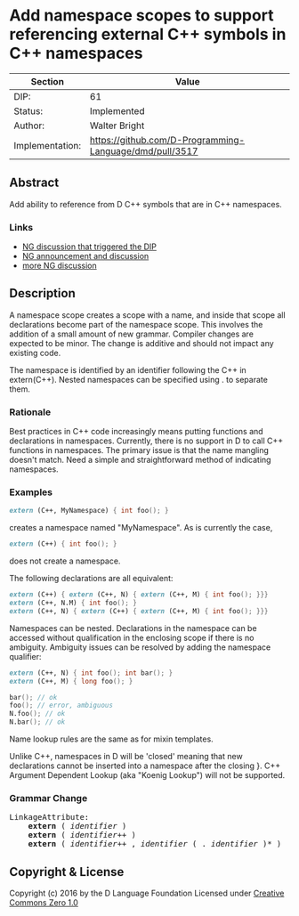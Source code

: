 # Add namespace scopes to support referencing external C++ symbols in C++ namespaces

| Section         | Value                                                           |
|-----------------|-----------------------------------------------------------------|
| DIP:            | 61                                                              |
| Status:         | Implemented                                                     |
| Author:         | Walter Bright                                                   |
| Implementation: | <https://github.com/D-Programming-Language/dmd/pull/3517>       |

## Abstract

Add ability to reference from D C++ symbols that are in C++ namespaces.

### Links

* [NG discussion that triggered the DIP](http://forum.dlang.org/post/lhi1lt$269h$1@digitalmars.com)
* [NG announcement and discussion](http://forum.dlang.org/post/ljfue4$11dk$1@digitalmars.com)
* [more NG discussion](http://forum.dlang.org/post/ljjnaa$187r$1@digitalmars.com)

## Description

A namespace scope creates a scope with a name, and inside that scope all
declarations become part of the namespace scope. This involves the addition of
a small amount of new grammar. Compiler changes are expected to be minor. The
change is additive and should not impact any existing code.

The namespace is identified by an identifier following the C++ in extern(C++).
Nested namespaces can be specified using . to separate them.

### Rationale

Best practices in C++ code increasingly means putting functions and
declarations in namespaces. Currently, there is no support in D to call C++
functions in namespaces. The primary issue is that the name mangling doesn't
match. Need a simple and straightforward method of indicating namespaces.

### Examples

``` d
extern (C++, MyNamespace) { int foo(); }
```

creates a namespace named "MyNamespace". As is currently the case,

``` d
extern (C++) { int foo(); }
```

does not create a namespace.

The following declarations are all equivalent:

``` d
extern (C++) { extern (C++, N) { extern (C++, M) { int foo(); }}}
extern (C++, N.M) { int foo(); }
extern (C++, N) { extern (C++) { extern (C++, M) { int foo(); }}}
```

Namespaces can be nested. Declarations in the namespace can be accessed without
qualification in the enclosing scope if there is no ambiguity. Ambiguity issues
can be resolved by adding the namespace qualifier:

``` d
extern (C++, N) { int foo(); int bar(); }
extern (C++, M) { long foo(); }

bar(); // ok
foo(); // error, ambiguous
N.foo(); // ok
N.bar(); // ok
```

Name lookup rules are the same as for mixin templates.

Unlike C++, namespaces in D will be 'closed' meaning that new declarations
cannot be inserted into a namespace after the closing }. C++ Argument Dependent
Lookup (aka "Koenig Lookup") will not be supported.

### Grammar Change

<pre>
LinkageAttribute:
    <b>extern</b> ( <i>identifier</i> )
    <b>extern</b> ( <i>identifier</i>++ )
    <b>extern</b> ( <i>identifier</i>++ , <i>identifier</i> ( . <i>identifier</i> )* )
</pre>

## Copyright & License

Copyright (c) 2016 by the D Language Foundation
Licensed under [Creative Commons Zero 1.0](https://creativecommons.org/publicdomain/zero/1.0/legalcode.txt)
